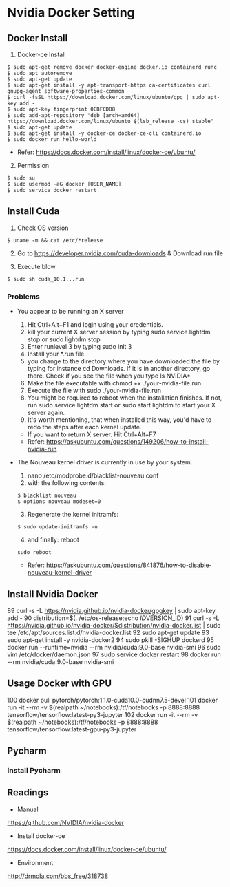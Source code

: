 # Nvidia Docker Setting

## Docker Install

1. Docker-ce Install
```
$ sudo apt-get remove docker docker-engine docker.io containerd runc
$ sudo apt autoremove
$ sudo apt-get update
$ sudo apt-get install -y apt-transport-https ca-certificates curl gnupg-agent software-properties-common
$ curl -fsSL https://download.docker.com/linux/ubuntu/gpg | sudo apt-key add -
$ sudo apt-key fingerprint 0EBFCD88
$ sudo add-apt-repository "deb [arch=amd64] https://download.docker.com/linux/ubuntu $(lsb_release -cs) stable"
$ sudo apt-get update
$ sudo apt-get install -y docker-ce docker-ce-cli containerd.io
$ sudo docker run hello-world
```
  * Refer: <https://docs.docker.com/install/linux/docker-ce/ubuntu/>

2. Permission
```
$ sudo su
$ sudo usermod -aG docker [USER_NAME]
$ sudo service docker restart
```

## Install Cuda

1. Check OS version
```
$ uname -m && cat /etc/*release
```

2. Go to <https://developer.nvidia.com/cuda-downloads> & Download run file

3. Execute blow
```
$ sudo sh cuda_10.1...run
```

### Problems

* You appear to be running an X server
  1. Hit Ctrl+Alt+F1 and login using your credentials.
  2. kill your current X server session by typing sudo service lightdm stop or sudo lightdm stop
  3. Enter runlevel 3 by typing sudo init 3
  4. Install your *.run file.
    1. you change to the directory where you have downloaded the file by typing for instance cd Downloads. If it is in another directory, go there. Check if you see the file when you type ls NVIDIA*
    2. Make the file executable with chmod +x ./your-nvidia-file.run
    3. Execute the file with sudo ./your-nvidia-file.run
  5. You might be required to reboot when the installation finishes. If not, run sudo service lightdm start or sudo start lightdm to start your X server again.
  6. It's worth mentioning, that when installed this way, you'd have to redo the steps after each kernel update.
  * If you want to return X server. Hit Ctrl+Alt+F7
  * Refer: <https://askubuntu.com/questions/149206/how-to-install-nvidia-run>

* The Nouveau kernel driver is currently in use by your system.
  1. nano /etc/modprobe.d/blacklist-nouveau.conf
  2. with the following contents:
    ```
    $ blacklist nouveau
    $ options nouveau modeset=0
    ```
  3. Regenerate the kernel initramfs:
    ```
    $ sudo update-initramfs -u
    ```
  4. and finally: reboot
    ```
    sudo reboot
    ```
  * Refer: <https://askubuntu.com/questions/841876/how-to-disable-nouveau-kernel-driver>

## Install Nvidia Docker

   89  curl -s -L https://nvidia.github.io/nvidia-docker/gpgkey |   sudo apt-key add -
   90  distribution=$(. /etc/os-release;echo $ID$VERSION_ID)
   91  curl -s -L https://nvidia.github.io/nvidia-docker/$distribution/nvidia-docker.list |   sudo tee /etc/apt/sources.list.d/nvidia-docker.list
   92  sudo apt-get update
   93  sudo apt-get install -y nvidia-docker2
   94  sudo pkill -SIGHUP dockerd
   95  docker run --runtime=nvidia --rm nvidia/cuda:9.0-base nvidia-smi
   96  sudo vim /etc/docker/daemon.json
   97  sudo service docker restart
   98  docker run --rm nvidia/cuda:9.0-base nvidia-smi

## Usage Docker with GPU

  100  docker pull pytorch/pytorch:1.1.0-cuda10.0-cudnn7.5-devel
  101  docker run -it --rm -v $(realpath ~/notebooks):/tf/notebooks -p 8888:8888 tensorflow/tensorflow:latest-py3-jupyter
  102  docker run -it --rm -v $(realpath ~/notebooks):/tf/notebooks -p 8888:8888 tensorflow/tensorflow:latest-gpu-py3-jupyter


## Pycharm

### Install Pycharm

## Readings

* Manual

<https://github.com/NVIDIA/nvidia-docker>

* Install docker-ce

<https://docs.docker.com/install/linux/docker-ce/ubuntu/>

* Environment

<http://drmola.com/bbs_free/318738>
